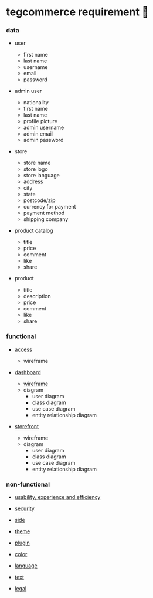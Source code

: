 # tegcommerce requirement 🧠

### data

* user
  * first name
  * last name
  * username
  * email
  * password

* admin user
  * nationality
  * first name
  * last name
  * profile picture
  * admin username
  * admin email
  * admin password

* store
  * store name
  * store logo
  * store language
  * address
  * city
  * state
  * postcode/zip
  * currency for payment
  * payment method
  * shipping company

* product catalog
  * title
  * price
  * comment
  * like
  * share

* product
  * title
  * description
  * price
  * comment
  * like
  * share

### functional

* [access](https://github.com/tegcommerce/tegcommerce-requirement/blob/master/page/access.md)
  * wireframe

* [dashboard](https://github.com/tegcommerce/tegcommerce-requirement/blob/master/page/dashboard.md)
  * [wireframe](https://www.draw.io/?lightbox=1&highlight=0000ff&edit=_blank&layers=1&nav=1&title=Untitled%20Diagram.drawio#R7X1ZV%2BM60%2FWvOeu9Or2swdMlELoPvXByOISm6ZtnmcQdEjLwJaEz%2FPpPkuMMloKdYFsiFM9Ak8HT3ipVlbaq%2FiIXg%2Fm3cfjyFIzaUf8vbLXnf5HaXxhjZFnsF39lEb%2BCfBK%2F0Bl326uXNi%2FcdpfR6sXV9zqv3XY02fngdDTqT7svuy%2B2RsNh1JruvBaOx6PZ7sd%2Bj%2Fq7Z30JO5H0wm0r7Muv3nfb06fVq%2Bv74m%2F8E3U7T6tTe%2Fbqjcew9dwZj16Hq%2FP9hclv8RO%2FPQiTY60%2BP3kK26PZ1kvk8i9yMR6NpvG%2FBvOLqM%2BfbfLY4u993fPu%2BrrH0XCa5wv3F%2Bed86eXbvfb8Mdw4s%2BfhtbF3w6ND%2FMn7L%2BuHsj%2FrS53ukge0WQ6Hj2vnw76i5yv78Vif7TDyVPUXv0R9rudIft3i11VNGYvPE0H%2Fc23XvghB%2FMO59KXwaj1%2FPryhSE7DbvDaDz58sjxjMb33aE4%2FPl4xRd%2B5N%2Fdfv9i1B%2BNxUUlz5odVVzd1juO%2BNl9B8dvWZbXSn%2BJxG%2B1KP8Pe2vArqUZzeNnesEvImq9jifdP9F%2F0WTrcthVr64Ouau%2FVRchw7RC7k80nkbzrZdWsH2LRoNoOl6wj6zeJclXkiGGvRWnZluMtZEfv%2Fi0xVbfWX0yXA2TzvroG6qwf6zYcghzfIk5L%2BNR%2B7U1nVRNoMfX6XQ0nKx%2BpyAk5%2FHLt6vLWY1YJX7JZ%2Fi5Zk%2FdaXT7Erb4CzN2uqKwtHexdDBVYGnJUNqlIWlLSE6jTms0GERjdvf6rEE4bD3x8ZR7rCWn60e%2FpwXB5aWHno9luJACLuyUBZcjwfU0nfLZ8owfGH%2BdzWZftgBkT3RgAog7tlwboNROAUqobEuxavyVB6gnW1LmdIAZPcSM2sl8pM2MukiCcTIdjSs3oB8aRmp7umG0ZBhZsACj8aDRiIhuGOXAZhJNp91hhyHp9Pls8jhm%2F%2Bps5hXANg%2B2GHm2bmxlh%2FWVRY0wRA%2BKO1zdE2biSW%2FBKCHYZ07kOlxPgMQSOnswTaUMnBo6c%2FkzZyi2u9HG5ewOn6Jxd3qAYzoeTcNpl4Ne8603kxAFYGc7u9B5lgydR10ZOlQadLJ1fem%2FdrpDGIOHjEHX0z4GZVP6Ei4G%2FB4ByPxAelR3Emedg4BMrsGZXORJ%2BSQDUrkIyTMxZACTd31qXAoQJeEV5ACPgRRbyLgkIEJyFhAC1iNtrHER6%2Fpsb8U6UbsTJc9nNJ4%2BjTqjYdi%2F3Lx6Lp7sGsfNZ65Ho5fVQ%2B0xzixWTz18nY524X33VDcNx51o%2Btad0tXUxe%2FmTbjGUZ%2BFUH%2BineOrnvzqq%2F%2BOutwr3QziZMwmMGNEdw8yGb0y27f6XgrB9YW8A9TkViGAzRqSDsoVwiq8ntJCWITlORQcZtMcZkIl78sEhxnDkvl%2ByGzLPIcZw6L5uyB1zXOYiWK9FRzm42ys5DDrXr5DRJ6dwbdSoodcN49v5VTpWxHZ3IJvZZpvZVvSRK1cE6zYtyJyIgR8qzVkjnm%2BFZHDYPCt8kO6dmQM8q0oqGcKs7GSb%2BXo9q2oPDuDb6UUC7tE8q1kfWLFvpUtxz3gW5nmWzm2NFF71hfXY4E0xfH%2F6%2Fe0bDnGAk8rAdCRNl35CsNdradly9MyeFoHQOpLnpYs26nY07Jl5xk8rSMtruRp6VbXIUeeq8HTUqK3tq5rT0uxhaBakSuCzdEfwNPykIm7o5Filyb4VmvIzNtVixwXfKt3QIrN21eLXAy%2BVVE21jxJnSt7zjA7mzY7%2B46RgndP9sthdk4gcw0UvHuyKYfZOT%2BknoGCd092uGB2PtLGmqff8eTZWcIQMh8cPYrM0%2B8otmaDb2Wab4UQNlIcrdgcDs7VGjNioDpasQscvKtDMDVPHo2T%2BqXgXhVgZo3T8GBLnqHBv1LCZ%2FmyQFq3iAdbssUFB8s4B4u5UwY6WNiSI2dwsDaYmSeRxpasaQcH6wBMffM00lhRgwMcrGPNrHkOFpJnaHCw1PDZ5qmksaqcylP3BSqbHVrZzNctosMOhDr5wHM98ypFYk8eiBDpGBfpUKLYr6AY%2BBVHOopVJIh01phReYuC9kjHl9OOEOkcgqm8R0F7pKNYDYRI51gza16k40OpjbzwWb5xkQ5Bqt288ajkT4298zvmMXv1%2F73ybnPn%2F0T9P9G02wo3L%2B3AnbzIv%2F937JEw621R9DLf%2BUZr%2FZw3LzIPiP9svxQbBmb0k%2BtiNxpf2ombDP6Zr%2BGg2%2Bd0eX18HU5fSwrTiJ%2B3AHVZswRBclZaApbfIaNd%2Fzp8jPr%2Fjibd1dh9HLFHPjga5%2BSwZ6vPTHk5zHMli1R8GIRj%2FmvHxqlMSMqMcZqz6LgIM1YIJXbLYTJXQkUJrPIcyrNNcvC39hg2o3%2FHWOW0KdnWCnm71io%2BG28UMgwH0V5TtH75UZd5%2Bj0aDybcL34cnY%2FmKkauHoeSkdb2WVee6fpjqyA1DNttEaTuGr4UO9fxb5rFE2blmPN3LQ5eIwVNri5KEVhp0xLDV41Nw3I0U9LcmmbrYXPry3jEMN5Paphf30vGdR3SLDIms14JZFRtJjaQjP1RZ%2FQ6BS6Wx0VHIe%2BumIuyxhOCjlMnYrqwvglRh6ISM0QdFS4ceJ6BYYei2jOEHRB2qMNm18CwQ7V5CmbXk55dpSrcJsyuJEfbGphdy%2Bx%2BYeDsqii8D7MrzK7KAqoeMW92JRC7frrZVarDbMTsCrGrztnVtiwTZ1eIXWF2zVk0k%2FgGzq4Qu3662VWqvcuIKOuiKp5dKcSuOmdXxglpdlVxotrZlULs%2Bilm1%2FQQ2P52AeR2fVuaeRXkrnbmVTTtgZn3xGdeqTKrCXEthbhW58zLOGFgXKtsOgUz78nPvMORGEsF8Nq3DVSIUgh3P92kKxVcNWHStSHc1TnpMk4YOOkqegXCpHuCk24BBEbIMlAJpeh4B9PriU%2BvcsFNxsS87UbKYyIEtVqFxowU0gSrIkXFEyxEtTDB5q2T5shiKAWDK55gIX79fBOsVHDRhAnWgQBW6wQrFzs2YYJVdtCFCRYmWFV5HiQVz9I%2FwSqaCMMEe%2BoTrFTny4QMsQMRrNYJlhJZEaU%2FRaxoVA0TLEywSgbbrix7qjBFPP2PvCIUXn49%2B9U%2Fi%2B4bz52z8G%2BEi5lfd8nFnt8weW0YzfiTG4%2Far63tsibbn8ng6icoj1naZErd1FTqKCqiKjmHSuOcqmJmoZwLxUWsODcB0uknHc5p6MojXUGBRKahCzsREE474WwvZ%2BhaHuFU8UIZVo4RDkycAYxzFK0%2BqmVcQaWMs0wcjzCAcNoJ5%2BTNzpVHOFXN4hJMHCccmDgDGOdqN3EFrbfGlOgOJ1PGMIYykKgyEq0XT7WRqKiyxJmeWf%2B1wygGhks751xPt%2BFKFguK4dw07EyAPxVOfEn%2BVR9%2F5PTF9Cka8MjvRNEtAEepz4dL8i4jFrBgpMax0KwAODA6JhNbdwL9jQK9hTowiYUB%2F0U35VR2q1LKKfbHTaajceVNJKsDd3fh%2BdGKSJTqWRq%2FY0We5XnFAC%2FXiKd23kpAZc1Yik1wk7APjsdhONpI0XSiWhzlCGS1dAA4HoCjKstfLY7y6vlmoRugzA%2Blck26WijloG6V6gYcD8BRlZWuFkc5qIPg%2FHAg9Ufniv2I6yQuIHkAkqp8a7VIykuTL%2BFiwG8SkDwASU%2Bpsa4USbkJ6uSp%2BwJQHgylr3tQup8tiVAAjnJjG2prx%2FGzpQS0JINk5G2k2xi7kEQoAkdXsYJQLY6QRCgGSgcr1CzVQglJhCJw9LQPSUgiFAGkS7QPSEgiFIOkr31IQhKhECQ9ZSWUSpGEJEIxUPqW7kHpQxLhmF5t9ItxygL%2Fs6URSkJSv7bA%2F2xpAS0JISX22vUIPqQSigJTvyLBh2RCMUhq1yT4kE4oBkr9qgQfEgpFYaldl%2BBDSqEgLPUrE3xIKhQGpnZtArKqqkoF9Vre4Jd6T42ecAvZ%2BcKtaisgWFDIylSalkU6%2FbWsECRdC2jrTh3diTqEIOdaAJA20p07R4rCraedci0HSFd3EIEU1VBPPn%2BqxZ%2BT0Xew9qhDUZYUEq6HA%2BnpH8aQby0CSZfoH5KQbi0Gytw9O8qDErKthUDpUf2jEpKtxWDpW9qHZbFFsN5ItUIDgA%2BTbXVclMc7rzbtVX6hLeiOojXdqmCdSqtcMesKLasNtUKrZlDSdFNjgx1I1x8MpIfS1UL1K6QRgXR9AUDqF0gjAun6IoDUrnZG5BOm60vBUr%2FYGZHPlnzXEtkpoNeujkYE0vVFIKlfHI0IpOuLgVK7NhoRSNcXAqV%2BaTQikK4vCEv9ymgqYwlt3gzJYOnx6LCBneGSJUrofmkcScuhnP72l6rWCJBmfRtI35FbXPhfFFBWO8cpuiNAovVgKG1EDYBSkaGDVOvBULqWAVDKCTpIth6DpoNtA9CUc26nnW4tB0rPhIEpJ91OPH2qJdCS0XeJCQNZkaeDlOsRYPomDGU5uwNJ1yPA9KgJI1NOgkDa9Rg0fcuAoamoPwv5hay%2BJwhLDTMc3TVLkar%2BLKQXDkbSRvrHpGxhIbtwBJJJDxl9SCYV%2FyG58F4wnWSfhEYw5VQ85BaOQNLTPyzlTPyJpxbKgdIl%2BgelIhN%2F4nkCPW3jFej7%2BgeyInkPiYUjsPSo%2FpEsp%2B4hr3AUmL6lfWAqatBCWiELSexZJuoWVDVoIbFwMJZGCBd8SC0UgqUBygVsQXKhIDhNkC5gC9ILhWBpgHYBW5BgKARME6QIWFG1%2FdRTDCWhaYAWAStqm596ykBPwkjG3wT5ArYgzVAQnCboF7Ci%2FCIkGrKwpEQqG297BmAJiYYisLQRMQBLSDQUgqWjPwGIMSQaCoLTwfpzgJs7gUTDu7B0TRiakGgoBEyXmDAwIdFQEJqeCUPz8yUaykHToyaMzU%2BYNtCTN1IQwDdgOCsKR%2F1f1ci3GGgMa%2BarfXkcj2bMabvvDsXhz8crcC0Zt9%2FiR4WbI35238ErSC2vlf4Sid9qUf6fFO%2FwBb%2BIqPU6nnT%2FRP9Fk63LUVBPdRFFkMf2sZXubYgTFfYOeZIAdZs9vlMefeTcxjTqtEaDQTRuVZ6t2iJSOGw9cShyw5Scrh%2F9nhaGmiej5mMZNaQY8ris2iuYyDmMp%2Bn0hZ3njB8Zf53NZl%2B2UGSPdWACkju2QB%2BqjmVLqBIqj0WsMuTloUrlbMYkmk67w00N%2B89QRUnL3M7Mc7r1LJvedUtPMZUzIhLwfTbI1s8nwR9LoO6hQupxOzV05nKoGPjtbrQZkt3hUzTuTg8YuOPRNJx2OVdqvvXmJF8IgI7tSI3VLbmG%2FVpPvFMlqzwA5TRIMpbb3T87QCZV2Pjz%2FDv2Upg1tzB5me8v0baq7nbkUVYLUk444CNv%2BDh52Tr0nkJuO0XhwkGONtniRndfNeDe%2B6POKONWjb32v9k7%2FXDYed1tU%2F7h7iFst8fRJKtDi9G30OpOFx%2F5%2BifMSH9oDr2MJtPWqM3u4euy%2B%2FKR74SFqGwGbPFZ7TebI%2FmMuMrKfdx7ao%2B4n3jgHaQcnKnwMvnE02K%2BcHPEJqna37bsu6zTCSq3cssZSkUU2%2F4M%2FitVxnNTJXX3dMPRltOVfnGvs1VI8LKONdcSCUUfb2XoQt3y%2FBx5heCoArTZXKNol2tWa82AzYvEEj8yJ1lQvJeMpxpQjUoqS6sKmhDJ3fi2vDhaXt%2BQwOV3yajXvw4fo%2F6%2Fo0l3Fak8jthjHxyNdXLYs9VnptxYnSuZpOLEIBzzXzsRnSpgShk%2BTnXf%2F6uIoK0YWiA%2FTQuqrMqPVfmV8mzU%2Fs6rj3tmvpy2JdtqIU81Q3J1QyqG2jM%2FPuoyU8wTGUx4%2FvBxdD6aK2bPhIqr9HzIfHoxCe%2BaszT%2FVpP5tThIjahn1yLI6BJLIqPSRqmqZ5doo%2BQakqAOPWa%2BMUIfShVaX9CHHoGmEQpRRcsPUIgehaYJGlFFawzQiB4JqBEqUVteJgOV6FFomqATVbQRAZ3oUXAaoRRVtBIBpeiReJqgFVX2EwGt6DF4GqEWVTQVOXm1aGmAGqD%2BJEgeoKD%2BNE79idZKnkRchD3rC%2FZsF9H4%2FxU8qlYISpBsGkAIugaQWGkAfZwBYKWaUILk7DZoQg8B2E0BTGjGCK1WHkqQImX8%2BeShBVnj3amcIM%2FJssbVzupyQllCFHSf%2FF3LTxqFJOPWs7y3saxWAkoUxSNAGmGGMSlPGiGZGEx8%2BxgTU950IufFJZxBJVFqSLCr48KUZjKkUsEEUZTXAMHEwYIJeeNK%2FDiUBLW2z3q4xEIVXmdLL4qgM3ZIis7ZBq9SyQVRVBcBycXh8xh1MhMXlbrKybQF2ot3wWqjo9yT8mCFRuaFwOois2CFpuYFIetgs1IWijokIMs4AlbPsAH76Zqdl4OrSwwbrp%2Bvjbkh7cmw6xs2xKEJejHAetSwMS6n%2BEDscRSyvmXWkCX7M3MHrSnEKTJm9Kdhv8%2FwfTut9gmWF9UrAppmDuKnDYzlHpFSQ6Wl1IiqPM3RNEy%2Bul1GJORXkVVgBLha9OqVxLxsn6Vi5slZP5C9mSZ78x0vtSaAWXSLnM2PSj5ZseyNyIlGkL0lALrpNUrskywAq5W9ETmhCLK3%2FAB7KL1qR7NGaMWyN6Kobwyyt%2BOsMd3BmiCPZlrjasMaOdkoIQqyN44lTVyrdWiArAwsK5a9KcpSg%2BzNDGNSWuAgmRghAjnGxJQ3najUmCmcQfZWYkjg%2BrsM4aq3LIZUK3tTVNcG2RvI3tSZEstJ8TmHxatW96YqKw66t0MnMi57czLMVKW%2BsqI0OOjeDoaVy97MglVObILu7XBYXWQYrAo5I%2BjejkCWy97MQlZOQILu7XBYPdMGrJx2PHHdm5ZFbpkJXChnFhPkpOSpK%2BXKAdY3bYgrJJCgezscWC57MwtYOccHurdjkOWyN7OQ3Z%2BaA93biejefI%2BkZw4bZ9GwWvWRogQp6N5OYPlKZl62M1ox8%2BSsH%2BjeTNO9eSj5zrbuDSfaSazsK1mx7E1RqBVkb2v8PKnYG8nAr1rVm6IsK6je8uO7rjq9rXp7E9%2BKRW%2BqMq0gejvOFKtKvb1tiisNaWxVV6IUoKB5Y%2B%2B4nq3QvL0JpZekeKqRvNkq%2BSJI3kwwJaXFDJKBieseHW5gyptLctSSBMVbmcGAqs7b2wSpVvBm769QCYK3ExK8pcdDcW32fFvaR5JpBatVwdmKvfCggjt0bqO2b5Tz7MiJWBDBHYyqjahZqMpJTtDAHY6qmxEdVY2qnHEECdwxwDr4qACjPGDlZORpK%2BC0LIsqeOAZNsAVDWROWzJXCqwuMWx4ywlK0L8dg6tv2HBV6BpB%2FnY4rl52OqdaXBXNyEH9dgSwvmXYgC2okUyG6shaOW%2BgPqp4JQG7Bzt41YqPHDmHVjABh9FsRUDg30H80xOSyIz1sxbXq2WsK%2BcHQS5nmlzOsZOE33Zz1K1ig0Qx81Ysl3PllCTI5RL8HEnu6OMM%2FKqVy7ly6hHkcgfg6ytao76Jb8VyOVfOQIJc7khTLMnl7CxTXGkQ5MpJRglQkMtxKNl0uDtqPct%2FG8qK5XKuSvkIcjkTTElpQa5kYDDx6TEGpry5JEcNSpDLlRkMSHK5TIJUK5dz91e2BLncCcvltr9dANNd304xPdsUVquZcxX76EEzd%2BgExzVzRnnQCiUkaOYORZVr5kxC1ZMznaCZOxxVNzPxWC2qCiXkqWvmtCxlyFTgKjujqCDnME9bZVcOqtkrC9Wiqug%2BA5q5g2HlmjmjYFW0uQbN3BG4%2BoYNV4UWEjRzh%2BPKNXNG4Son%2FUAzdwywXDNnFLAFdaHJ0sxtvHKQLVW8ouCigz33akVIXum6zVg2t%2BIgUPAgCuoJN2XSUmQWaQvVek7DzgQIWKUNtF2j6OSDEPMDCjEJC8AME2L6ckYUhJj7hJgE%2B1mzSrVCTF9OYoIQ83ghJiEkY3xWLMT0QYhZUmRNebNekyJrH4SYRwoxCYsjjBJi%2BiDENNWUVCfEZFMJMUqI6YMQ0yghJqE0kyDVCjF9EGKCEPP9TJeEmDlMYbVCTB%2BEmAVMcNTOcLuq9qBBiFkAqjY6ym0pC1VqgRCzCFQdo0TT1AIhpiYhJnGwUYkPask5TBBiHo5q9spCtaiCELMIWF1i2GAFIWYxuHqGDVcQYhaCq5e9ubZaXEGIWRCwvmEDFoSYZrCtOhFSDs%2B9UhEStUCI%2BekomFWpqmoKgqyyIjqZoeslbGY2ioBITk%2BCENM0IaZtJfnGrYqYCg%2BuWu0lRaC9fAOydN0inIgdtcktKZJTlSC3zA8pIukCPVQehdUqLCkChWVhNpbuTtVIe4l%2FikBUmQ896hKpuqUnoedRR%2BFblYce6ChNNRilhZySGcFrZbQ26SRFIJ3UKZ2kfiLt2aphqeBEpWpJikAt%2BSnUkgUQ2Flv%2F33TqFUqgqQIRJDHzE7ki1SPUnaUqnZzQflYCJQ20r6uh%2BV84mnLHbXklZXgJ%2B24NIL%2FCVWRJaHp4LxRQ3loytlCEDYeA6Wrf2CCmrEYLF2if1iChLEoMD39AxN0iwWB6SlTKtWCCWLFwtD09Q%2FNqhSKcXgE2rCKE%2FXIzhdCVavHwVVpEhnrgHQHkU5PpK%2BiaVJ2Wh9NqWwcQTZmmmwMudTbVawgI3RjVLZxkCbKB%2Bfu2jIyIEtE5dw9iADXiNk0PQD1qwBtOUUPKsADMHVQClMDZIC2IvN%2B0ssu5dhTA9ZQbDnrDsvahyNpwKq2rZDmwqr24WNS%2F6K2LafcQWRdDLwYqYLZiuGVk%2FCw0HlEMKJ%2FndPOIXQFvbyAD6d2JiLPkuGrtvAwteWsEixtHjMUDVjZtBVJHljZPAJLAxY2bYU%2BExY2jwJT%2F7qmI6d%2FYFeSGZwrbbFTwUQDtiU5ctJKgha2JZW5PJR47OusiQH7khw5AQb7kgrYl5QsSu9bxj5%2BX1Lp%2B4%2BQ5zkpphqwAcmR83slTaRpWh42kb6MRwzM%2FeyFyfTdbKQU5WNjMsOVwEZVqQAD2dgfdUavUyBjiWR0claVKo%2BMrkxG2G9wTB5H%2F3YDF5ReH1HpZUaFMBeUXsVYAhP2A7pyFhCUXnuVXibUe%2FPkVB8ovd6h9DKh4JsHSq8i7KkBSi9PTnSB0utwJA1Qenmg9CpkTOpXenmg9CoLXmKA0ssDpVchwYh%2BpZcHSq9jlV7YAKWXB0qvYoaiAUovD5RexWBpgNLLk3M8oPQ6Dkz9Si8flF6mcq5CpZcJBah9UHqZpfQyogJ1kiAHpRcovfbKGUwoNe2D0uvjTaZayvUo%2BGuANswHbdiHo29JZNSuDbMVLdhBG3ZM5ke7NsxWNHEGbZj52jCCPeuLs%2FWjWpepVilmK3oxg1LsGLsgumxngVutlQDd2AG6MYJ9nIVfpSoyW9EiGFRk71CREUKzzG%2B1mjJb0cgXNGWHW17b8c2yvIp%2Bv6AwOxxXanuG4Qp6s0LGKyKG4Qrqs7LApsizt8F2tWMNUrRCoh3XtDkXhGnHCtOIZ2WBWa1MzVb0yAWZ2jHD1PVMG6YgWisGWY8alm5SNZMFCdtR0PqGDVpFc1kQtJnBwAoFbYT4x5mc0vJnir63EtAgb6tQ3kZojlmpUrGbnVACxG4gdturz8hj2iqVvtmKzsFGSodA%2Bla2dojZVHQMNxPDVwI3Qdb24ahpiCqTUCcz918tmQnI4orJNBHD8hGK1lwpK5Vpfoil8t9E%2B%2BDPZVOKoAzyqZfuqEod%2FEU%2FUfZHCO8jSnc4mTKyMIQ%2FGV30TDaYhcYywXSXNrEVXY5O3g7tB7oIyu2jV1mWyyKJ%2Fnary50Bdku14gl2S%2FM0Z61VfRuy6N6RbisaPJ28DTKaJGmLwiYqywCLIi%2FOgkX5gJ6QZIPwuueLPnIpus4I62FaZtsXPzJ27XYUiYz18Znt1EqOpVLIl5PxtkgivNi0d5XLNzoKQpDyCCHHXZMoHLee9HAiPncWKVKgZu9uS%2B9hy8uDFMvKooVrZ9OCJIsRFfGioKWPeGr5PRrtn3VOTttr7ZuHSluvsDD1vxDXJ4xMlHo4bWaowvlVZXhRaUtpRXVoiSnSYnhNx68tISMAXmnjVd6VgxJ5lZnYOchOMciBUlop5Sl85IoplZnSOYRS03E4nLyMxvuXQIFUpZPKV%2Bx4qZZUbo6dEaCSK00l53upneYs7lYsShBV8FWeLE7RXgpIoZUU1ABSyBL%2BQ%2FN%2FWCl5jAbsrXY0mYb%2F7zW3Vmwq5oGdWWQH7OFIMGAb59VLEvvSlBt0221%2BGuVcIeaZNZN3OP5m8L5OBRZBj2RxZ00PV%2BHv%2BpWyQ9HVKIFy8hIOc2eHBS3SCeJB2NkmRnzAPcTYALQv7bpvP5%2Bcdl0juGstvoofhbVISJedxSFWUaYiSZQlXHAUORolFxDFJZEBFZukEYlgK9FdfbIlAnP0er5HUulAl9iqZalKHVj0RmfyI7iWvRZ1clFR5SpmBZFspJ1ItqLzF8xg5c9gyLLSDXYNmMJsRfcwYEMVbCBJZTqT2OBkSmQOmWSi9msrhCUCrak3R9XWruJ8bmZAfdjS0%2BDllVclAlLpIxXV7sU4mSqtQ0g1jlrjCEyVZlZh7avkbuZ2mYOWnkav4%2B5kAJTSRymV4q9iShUat%2FO8fwSzn15SufpXMwtNPA6idjcEQukjlK%2FdR1e0noY0QPowZaQBbJJa4zIhDaDoVA1sqIINbnqPnRFsKG2LXYoKb650fTYq%2BEme3igq7M8Ptrt%2FlEzgAoa%2FV9M%2Bp4KQ8ktUONS8qBUWL6OX1z577JO99mX9srhc0Fxkay5cT7V5nMq0K01z4Vj7QyiYjqrUXKw9V30myLFgwcqQ5Usj2ABxiyHLl0awAeIWQ6JYI9iwP24BNlQaxRrBBjl0WYH4ydGSAk0j0Nq%2FvGtCoDmOWuxOh20GPsSaxcWaftIrfLsbIao21twvVoFJo8JYkz1GhRqgYiukaD4KZKhiTkrHmmawYb84BNhQZaxpBhsgKWlGrGkGGyAraUasaQYb5KwkxJqqWNMItBQNlCYRw8oaqLpVf7SALYYQO6kAjhaBJ7KkDfzJ%2FuhtPBPoqongFI05AM4j4XR9%2FXDKOX2A8zg4MT%2BxXjhdUlZDilMRExUyz1pWqvTtWjGcOc8ma2glQL8%2FYnpCeYCnSuAPpY%2F6KKLsAns3X086fr27L%2Ba7A2IffwezFUr8OMPReBDyJy6%2BbeU6S3KH7WjSGndfcmx2Ut7ovvT7QXe6rSYvOU2%2BqhnLXrA3fzV5taXa33ifFHzEBtvvvhj0T8zsR8NsE78y5TYqe2wjP9Xew7Zlq06wo%2FKhyzPr%2B%2BPfxwTUdncSPva3R9fjXrzZObsvk32zbW7j%2FEgd26Kycf4dtt2wpUCuEIRshNItWFT2F1uKlQ2U5LpKwEillTn2uYeTl6jFr%2Fl3d84HRYmzZGUjy7UtGTd5RQoli5O7uHml4aZStaRwS%2FbOxF7QxnndW7Wuz984D1vPHWHXVPW71SXqJODFKc%2BSV621K0Zq7XAastlg5Zl9nfzp%2FIXP54xC%2BOLff%2Br41%2BKcPt7PX1tLqxv%2B85%2FVqo3%2BXJM2aS9sEizsP61B60%2FQO5sFF%2F6yPWh1r%2F55mj5%2Bs5eN4dMkvLfH%2F95%2BH7X%2F%2BW%2FW6Hp%2F2LfI9bC1vB74i18Lb95oPtvXJP7cVfcc%2F%2Fr5fRne%2B6%2F%2F3l7Nr3uX3atv%2FWf2%2FdrDz%2FOnn0v29z8d%2F6p3PosurjpR0%2BoG%2F5xT%2Fr3w%2Fge5GfiUfW92VTvrBM0H%2Fj%2F2%2BboV3c%2F77Bj9x8HX7uO3u%2BnD4GsvxO3FI%2Fnx%2Bqv28vrrZ6sTXJyx711i%2Fr%2FGgh37G5o0hvXZw32df3fWGvxYsmvDv26v2LP53q3Th%2BbE%2B7Wkgyvy9NSYPXutb1%2Bt8OJ82f6nP%2FnFruzXoD95rI16QS2YBc0zix%2F1V83qNptXr0Gts7yu9a%2BCCzqr975fBf88oMfa5Wu91plfNy9fg%2BXD%2FGZ59dpoBovr2qV13XtgT3qGrnvBPLidzevdGWWv44flDT%2FWJLiYkevejVXvWsvr3hmqi7%2Bfl40Li4QX1oK9tghuzzpX34IpO6dVXz5Mgi6lwbIzZb%2Fteu1mUr%2B12PGf53V2nocF%2F87ljJ1ndt0M2HU8TINbOmvUHqZ19jsQ77cWjTt%2BTTcWuyb7thbfV9S9%2BvNv96EXfbt0L5rz2cPP%2F0ZbKAzC%2B%2Fmk0WXPZHk2D2o3LkOPI1xvXMxmN0t%2Brit%2BP7Pr3h2%2Fj%2BR%2B2N9nOOjOSCjOcyWeT715Z1%2FX2DNoPrDndMdfJ9e1qwk71uKBvc9eZ%2B%2BfTer8OS9mnFGIXSu75ssFOya7hw6pd9lzuZzx58qO%2FX3Eno8dNNsj9lxmQe%2FrVdD8dR8MZvz%2BrWDJrk38%2Fl4L2HMJmlcMR47XHTvv5Yw%2FE34%2Bfi%2Fbz%2BHfC3%2B4%2Fve31haDrnFLxafl7M%2Fm3%2FMhHOeI48TWiH27sGnHJdK048sFFhzFrOOUN%2BnkqJdbmrOQ1Va7FK%2FN86WY2dE%2F9%2BeoUAtzf0Vzf%2B%2BBMkuM67dni3qv88pmO8Q%2Bt5mZ7%2B2nh8G8f33%2F%2FekBT4etgY8eBzfO4%2BAHEd%2B%2F2Ppe7Qo3Liip9%2B74TMWexcxpsTHzgO%2F8q%2BH54tfPer81%2FNW%2F6m2s0eq6m79%2B%2Fmexexu2Fls%2Bw%2Fcd%2B%2FZ93wx5%2FfM7Yr6K8%2BvnL%2Ba3%2BM%2B%2FatPe47f%2BTH59wp7TjX%2F1bLFrbsWzZ%2FPSZrMyDu7j2T7o3U2DBbsHNtuzmZCy2Rszj4LN9BZ7Tg%2FLxm3yN5sJL857zANZcE%2BjfstnfzbD9a4s9h3mUVwtg1t2ngU7Ro95BE32jJh3wrwF7qHQoGvN%2BexYb97w2RLXe%2Bz8vZvXRo0dr9Zis%2FUlYt7EUhznPuCzL2XnZr8fuAchznPdbLFZnM%2FmZ%2Fx7hF0Lm1Uvl8H62h7YbHu2vGbnDmpn7POXS36v7F7Y9dJFsGTn7rEZudex2bUzHv3ocQ%2BGHZN9h3kMtTvKz8E8B8L%2FZs8Kx%2Be4mjMPi%2F3uLOrsuTHMZ%2ByaKPcQ%2BD0zb2DZaDJPS3yH8Uvcxx33xNhzuVs0btfPjp2TH5vf9wO%2Ffn4MzDwz9lmKGs1L8dyC5t2CnZ%2FhdEnqg4Cff8k8MHbMZxR7Vw%2FM6%2BHPPLD5Pdebz4hfd6N2Y7PnPeeeo%2FDebum83mPH7J3x67KE99h8ZueNj8kw4Z4TvbpYeX8MO%2BbNTQQvBA9atC6ePfvdFTxYeY8PtHHPj3HDvEjmHXUZruw8deEtsu%2F3uKfWWXHgbM68Liq81AE7R%2FOMv4e4Z8Y8Wv6cmcd1RZj3NufPmXmlDE%2FK%2BMq8yQVF9eVNh19f7HUyLnT5747NrocIr2%2FBn8sVEvy6YPdbu%2BS8pvVmvRfz4M66rnFeMN5zjvUC0mBecsCP3bwTfGDnmIjftedlfJ4bGnPujN8393YTLFHjVvBgxq%2BXnWcRNFfXt3zmnh7z%2BPg9t2IuLJk9q3GePVvxc2OcYF4rP3eAAz7ecLB85mOSXecN5xrmnjW%2Fvga%2FFz42e%2By4PXZ9ghcPKB5PV5jxTnC%2FHo899jxmwuuOx2KLe8PsWHf21rhl3%2B8sYk%2F0jD8%2FbkfF99h9LBs1YQ9mdc7j5Rnj1MP8gf%2BuXbHvBOwZPVscM8aPOX%2BedfZs%2BL3G4zf%2B%2B2HJ%2Bd2axby6stl98LFhs%2Bcw2XCDja%2Fe3WRlH9CKe9xG2IJLsY2YCBuxZNcibMSZFY9LFu3UYhsR48Q89NvZykZYsY2ocRtxx8bDykaI%2B2Ue%2FSDA%2FP1V9MPGkeCAFdT487%2Fj42IS2wYeNXDM7maNi%2FjZsc%2FN6hwnxnN2zIngZVP8PWe8mnBOBz3GcXHOrz1uH9j45GPbZufhz4DZ2dY0tg%2Bd1T3cMRvCsbpbsmvj983G%2FzOPRhh3r8TzadTYuK5xTtzx%2BxSc4OcXnGg%2BkPW45TxcBhN2nTbjNL8uZvNmwj6wZxrz4Jb%2F3UEPS36vAeI2tM7nWPF8Am7POK8FBsxWivvk46jRfOrVRdTT4pEXs0kdbos4viSOPlsoxruzniNiO9KK55fFLLYjF9bKjsyEHYl5%2BmDXB6uoU9g%2BYYPFeG00%2BXjg88szj275vS95hBnwuZc9j5hrZ2w88vFwxyPTBbfx4jPc1jfZ9bOIkX1%2BHs8vbKaNn1dsPxciwrNjvtwQzvGA29OYL8zOiOdhNb4FDMez1TwYMFzF81kyWzHlUV69ybgr%2BNKy4jnlxq6Lc9zQeG5pcT7xZz5d8UbYp6AW20LGuWWCY4MftynmF4vPWWJeqXWEjYqfB78PNi%2FE88uiLsbNHfNBhO2jnD%2Bcy8wWL%2BK55Sp%2BLozn67mFzSkim9CL51F278n5l5wf8TwX8PluxZ%2FVfBPzh%2FlN%2FDnc0cZlwGz0M%2F8%2Bu%2F9L9nxWHGGYClz4WGbv18UzvWJ8ZO9zm9lkr9Ue5lH3vB40xfVzbs7Z%2BOL2d77mNBv39SW7h9rZtM7tTo3P%2F1ezOPNgWcJX6d2s32O2KvkOj%2FLTn5tsjsGul8%2FjDCP2HlnxevU5NobEXHnGjhF%2Fjj2H5BjCzt%2Bw4zd4lC%2Fme2YregEV19%2Fk9p%2Fbwvj9Buef4v52MyDbkeoHjKI%2F%2FHFmf1rk1%2FBfvrAk%2FhtHPpuoKg6ozq1LcllQuwxk%2BZaXJ1PgKtYVktdKCFH3b9VR7Ycpc5X%2Fw0skC2GJtPjvqsp1Vr34v39fDSz%2Bw%2BI%2FLP7nG9vS4r%2BbJAQ1Lv7T%2Fduk1iv8YWva%2FRNOK1399%2FAjUXXBatuR16YK68x7HLtty3UVsBYCn0IZoDLOyj2PJSoDqEqUB8qAbWUAlnFT7JKueHUgkW7C6oABqwOgDABlACgDPvNxSlAGUGnaSbppaFMGUJXUE5yFbSEBMdBVyCH%2BBFcBhAQgJAAhAQgJQEgAQgIQEoCQAIQEICQAIYHRQfeHP44kJCgkCPUVKw2O3LeqWqkAzarPDFKBqqUC0rqGn6gHNIoF6P7KzSAWALEAiAXyjW7kO%2BnR7blyKrJyucD%2BJkIgF0jJBVKZZJVxrrqMAFXp%2FSD%2FvyMWSKMma3Qqz%2F%2Br9HeQ%2FwepAEgFQCpgQBT8yY5TglQgHcdhueJQtUIBWyULBUdhWyigiL711xuyc6hBwVUAqQBIBUAqAFIBkAqAVACkAiAVAKkASAVAKmB00P3hj1OWVCDVJkCVOqhWKJBk0EEoYKxQgFgGtBSw95cdB6EACAVAKJBvdMtCAWIZ0FTAVu1ZOkgoIFPjs0oHlOa66joDdo5K9p96RWBN%2BQ1q%2BmsQ2zlKQcN6AEgHQDoA0oGPHF1%2FkOOULh0gli9vFKhYOpCj7P2ndhQ8P10ZwgxXIYc2FFwFkA6AdACkAyAdAOkASAdAOgDSAZAOgHQApANGB90f%2FjhlSQfSqwza2xHY%2BwvNlykT%2BFx6AGS7Kc2IqsF11WoAZ38dcv1qgJf%2Ba6c7PGk5wPoWQQ%2FwofUAyHVoanQboAZwVNuSUmqAdncSPvYrrRrwSB3borJ5%2Fh223bBV0vI%2BtjxFq3rFAn%2FFtQEclW4P8vYb3AjyZdz0b%2FlzctR0hrw9LPHDEj8s8X%2FkKPiDHKfoJX5MqLTTXNU4sNpFfkcl76zKWYg8y%2FNkZ%2BHRikjklOW1UUeKmvWv2Ts5RJkw98OaPazZw5o9rNnDmj2s2cOaPazZw5o9rNnDmr3RUfSHP460Zi9CnU1UFQdU59YluXQKC1FdN0%2BmoNo1fWd%2FPXgoB2DE8r%2Bqi3Xly%2F%2F764rD8j8s%2F8Py%2F9HL%2F26SEtS5%2FK%2FaWgTL%2F29a4Kr39zsq7R0s%2F2%2Btw2C5K5MBzYHdHJWaYQkAlv9h%2BR%2BW%2Fz9yQP1BjlPF8v96rta2%2FO%2FmKDP%2FqZ0FmqgpjXIVcig8wVUAtQCoBUAtAGoBUAuAWgDUAqAWALUAqAVALWB00P3hj1PKDn9MFSsNjlwesFo9gLu%2F7DvoAfToAaR1DVWr6qoVAe7%2BAuKgCABFACgC8isC7PT49lw5GVm1JsBVbV36vJqAVLpYZYGrLgjg5qgd%2F6mT%2FCT50gY1WWtTeZI%2FR%2FllSPKDHgD0AKAH%2BMgh8wc5Tgl6gJTAU9Xxr2I1QI7K8Z%2FaUaCOIsTWXznIzSH5BFcB9ACgBwA9AOgBQA8AegDQA4AeAPQAoAcAPYDRQfeHP05JeoAk4HsrdVCtGsDbX%2FYd1ABmqAGU3aerVgN4%2BwuIgxoA1ACgBjheDUAsAxoEJOvfb6kBwta0%2Byec7pEDyNQoRyDg4UfiOLLVbtuR16YKq83e89225bpViQeUBrvqcgJejqr0n3pNgOB0%2ByUD6gl7Oco6w4oAiAdAPADigY8cX3%2BQ45QuHiCWL%2B8HqFY84OUoYf%2BpHQXqEDkiN8BVyKEOBVcBxAMgHgDxAIgHQDwA4gEQD4B4AMQDIB4A8YDRQfeHP05ZxQTSqwwVthaYXC0Gy7vrutVtoj8L3Pv7yr%2F7W14y%2Bj85AhUh%2F%2F3qCqXVnXY4eVovyoWriLLFHlM0ltaERCQ7mHfG4cvTl8Go9fz68qXFAv%2BwO4zGky%2BP49FsEo3vu0Nx%2BPPxKkGgSC%2BsY1kpIeGIn913cJJU8FrpL5H4rRbl%2F2FvDdi1NMVaJ3v5gl9E1HodT7p%2Fov%2BiydblbNIXyJXTF%2BuLKGTBEdPdTZIEe9YX17NdRLH4fzmTYSNfppHvFLD4qOSRvFI1jTqt0WAQjVuRRkaFw9YTxyQ3Xsnp%2BtHvaVHwESsNn4%2B%2F4DfhQwppSLKcXDh48oLV03T6MhEygq%2Fsv7PZ7MsWnOz5DkyAdMc66ITXTcFLqPU2vNiuEl45OTyJptPusDPJseJfMq6Pr9PpaDhZ%2FU6ZX3Zh4uXb1eWsmv4owU4%2Bs09RVpAd3k0iU%2BQ5GQNZhbRdlhXOkU7ud2NNzg6s%2BA3xxg7CqUnYqaEzoclI5%2Fi7w6do3J0eMDDHo2m4ymT7ynWGQmdUy0%2B2%2BCdj1rO8t5H0qErNUxaS%2B1v5rDRqv2N2bwRe%2F0T9PxHP6m9rvnKo8dCuSsxqrR%2F55sVkNUZSk7FZYa%2BC7UQNCf%2FM13DQ7XPmvD6%2BDqevZZkXQnz7GPNS1kSSY4ty5urUcaCrF6yUlFKRYxCO%2Ba8d26cyLSnzxjnv%2B4WYt4L4sdt1jFCayQ%2Bs8jTKslqqvdApAWLKjOW0Ntl2DHkqtesriybzCYr3F0Uq2XD9Ho0HE%2B5SP47OR%2FNDVtjXr6ec2vXHVlFvGLbbIurdNYkpqq4D6jSlV4Lda3HwGikqF%2BKQFJmzjR22KzR2SN5VMZmOxpUHsx%2FbQybUyYiFqvWQkbwHYhL2owmgehCqNjrKMSkNVTmN%2BRJ2ANVDUXWRUajKScWX8aj92poCsIcB62Cj0hRITjhyRw1QPRBVz6zhKucZp0%2FRAKzwgbC6xKzBKicV442Mp4trKs56tCISpRYU43esyLM8rzwm%2BGYNcDkp%2BRIuBvyWT5UJ5eDqUbNGuJzXmzx1XwDYg4H1LbMG7P583EGrCKvKD8PJNOz3GbxvJ9M%2BwWKieg1A07RB%2FLR5sdwjEmmorEQalhNp72ChqrJJyC9iT%2BkRoGppy1US8bL9lWqJJ%2Bf6QNxmmrjNd7zUOgBmYS1yNj%2ByQrJqcRuW04ugbkvwc9OLktgnWfhVqm7DchoR5G358fVQep2OZo3PauVtWM4mgr7tSFO8u7OdIo%2FuQK05nsE5trmDvo0jSROnah0TICtj0Farb8MqqSII3EywJKVFDJJ9EZKPLFevSoEbztH3CRRuJcYCqeKqQuCWRZBKFW5YpYEEidvb5PykEjdkOSk657B3lWrcsJwgBo3bwbMYl7g5GUaqSjeZyAlX0LgdjCqXuBmFqpzNBI3b4ai6yCxU5dQiaNyOAZZL3IwCVs46gsbtcFQ9w4arnGs8cY2blkVtmQhcFGcUEeRU5Kmr4srB1TdsgCvUjqBxOxxXLnEzClc5swcat2OA5RI3o4Ddn5ADjduJaNx8j6SnDRtnsbBSqREpVGkJGjdTVqxk4mX7oZUSD1n7F1Kh%2BZuG5m%2BW5af0MmuBVCWt3%2FawZH89Gf2t30QE%2Fdcxnd9S1IIWZftZ6FC5SQV2FZKPZM2qBBLmWDttdyfhY39Pe7IU3AU1I3ukjm1R2Yr8Dttu2FIAVwhAdvKlt8wEGzEqM1EeQio35tinfoJ9RCyX%2BtmolddFZE9JC9UGi7SrB11EoOEYNByDhmMfuCb3BzlO0Q3HLNdNRxQOliadshqO7ZlyVK2kwVHYYOa5TrrhmEtl1Cp3FXCpcWAc%2BOdtTR0%2F7Lh3tqq39r44Ud0%2Be09KDMLFo8JFz1nzN6ujtVNabktRAEoKGF%2FG0Z9uNFMHjFX1s%2F4QJokdTjZJ%2BmNORTEoiF6qiV5IeP%2BfFbLYoF47o6K3GRGvj37d94fhPzfsOzcz3nOoUauL77YH%2FX7b%2Bv4nYt%2BJI5fk%2FaCzPgaLN1rkP5tFPP7V4Mfrw%2F33ya9b1GURzfgX%2Bf6nfW8%2FNwZ2v704ExHT5ntnViB6pHWWx0VCW%2F%2F%2B%2Fu8%2F50%2Ftb51V5NPhnc8s5h3zrkmv9WXHijuY8Y5lolsU%2B%2F3MOyjxv23RcexWdD9DcRc23q3o2Q7Ze4HoZvS1F3dmE12I4s5AtRblXeXqonMU7zJ0xztDzRu3FDea%2FYnoCLU8Q9fNK8q7OfE4kXcNuq21WJTF7tya0TrvtsijqmWHio5Y%2F4w6LGqz2OtYdO9qtti1BgvRYa95w7s58c5ehEdTvAtWvfY8Eb9veYexwGrcd3gns2W9%2BaMnOsrxjmYXvDsh7%2FLFrycQndpYFBF%2Fr9bHvJMc79CWdE7kHZB4l8e4i1qLd%2FWLjx2fA8Xfv7FD3mlqda71tV2sPiPuPcCi697ybnWt%2Ffv1%2Ffzk93nJn8si4F0Gk9dvk2sQnSLn62tuxudMzp38zfBZ8vPV70XXuJnoyJd8Zud%2BN99t9y6x6A7WrEv3yiK37Xtlv2fJcxUdvti9JF3q4o59ovNlck3b97y5xh%2B9SxJw%2FHv9IGgyrvBOXF3eBYpHc1f2qvsVj%2BhI3B0qfp13sVqdY4VD6pokzB9W3QcTLJLPzVI4rn7%2FfOBdBV8DFr2zc03EuXhnsJhfK3487%2FKs1h%2FFnTTZMx8c9Qycq66n6msa9yZlZ%2BB91B5I3EeNjRLMmM5HcDNAP3o3vKcnEv29uuxqlq2pGJ29Fr%2BSZVC7S%2F3%2Bwa72eSH6xvEep%2FF3JjG74v5t7L1FY%2FN3%2FJs%2FmS5%2FCu2rOu852LzEa9QXdB7wnoUXoiebzXMB7Jg47oX6LHo9Nppn8x%2B8B1zvhsX5%2FLi8p93X%2B0DkHG6smyV7eqJPpuiRxnsTcrYiZn2wyEn0RA9IFu8HluhNKT4XvwY9w0w6Tik9wyzPTy9BO5bCNU%2F6Wex0DXPLctoU6mZYdda46oxc28BVZ4Va2pxV51iuC8vO5dLQgGVnhVT70y47I98xcNlZIbo%2B%2FqmfYDYZI8%2FAZWeFpBoSN7DsDMvOsOxsRDj2yY5T9LLzpviTOcvOys0e4ChsMCPIyGXnN7ZHmL%2FsvA4UYd25%2FHjRiHVnCoJKWJKEJUlYkoQlSViShCVJWJL8sMcpZUmSlwBPR4b6lySpnOYXe6bTfpvuUpe%2B%2BJHjSOaZR8ILLKTU5SZarabUpZdq2rDDD2QjV8EPR7EaScqqE4GovMgwicJx60kPReJzZ3EkhXF2lxCcwL%2FqBZKXFinSlcQSn3gHs4Qk%2FRsqosn%2BndJHVHJY1w76LCUa9iUhSmxD5CH8xaa277oWQjSllkE29RSkqrhIAy20SM2mcBGwSherHGoAqwotOtMaD4BQ%2BgjlqTzoigllq%2FKeRxMqGr8AofQRylcl0qsmlGqb6GHiPaxsehAN4vWYafj%2FXveL9wpbd5EYls7UD7rtdn%2FfmmPGYste93xd9aoItlDkv%2BV6u8r5TKUXLa21BrLxXrbkXuHj64SCJhka4o8qFt6yQaSwVTiK7Te44SjDMrWWOFlrLoEcWYpzIEc55HCoaz459gvNgRxlksNzsfnk2K%2F%2FPsKr5Y22It5cEnxbbb6tw9%2FV7tsW1MFwFX33w8mk%2B7v7mSoPm8crakBWxy40AR2bq5c%2B%2FwoQSxuxsAFJaLvQJHT096b%2FOfBKF6%2BU6%2B5V86rYNPRTCAsbGhnlGpA2dArNQ7fHoxe%2BZPYCTrtWZvkGOO3O%2FoQ0JApKTBRgy38r%2FWxGoiDZ3gTkqJgcBBPzybE%2F%2F1xmdZNPzgybmr8y4ezPL4LZ0Lds5WEjyJHVngfIoWPZyhBy7E%2F1ATn0LVsZQo796Togh75QxRBy7M%2B5ATn0hSpmkMOV02crTD85eG9HE4aAtz9D1e7%2BUQ5srmv8e5Vz5CNb7OF5d7EMtfByHLXYnQ7bjAuTvTZi%2FbK4YlBjHqrG9H2iYCJOKuVXo8Z0IRtmYFjLHqpyKblqKwVqTAPDWlPIAWpMA8NaU8gB2VIDw1pTyAHZUgPDWlPIIWdLIazNDGtNAU%2FOZk4i3sxvMBrLCH602DBGFDupWJEWAq9jvZVysl1fBW%2BCZEWxopyOBHSLQNf1DEDXk%2FOJgG4R6Pq%2BCei%2Bf4%2B2Wtgiqm%2Flk7VULa6U5%2FnIszzvr%2FfLLpHsKzxaEYmcPawtgmXIT9iREIvayjnfVsz5dnnE2p9AfKdiajiZMnK9sVVKM72KIFFZZMFWssKwIYuvnSqqdGIKxMwCy8dhqq65rGSMCnu%2Bv4r96nfj%2Btxpu7Ky%2BpJN4BOQKPCWjh%2B6w6do3J3uIYjqyIVYEGqlLIhtEZkURFWxr7yZydmfRzRhKexl9PLaZ4%2F95NfB4h%2FJRhXCO0Lf8n6TPQQ7lqmkVbDpf%2BQVofDy69mv%2Fll033junIXMMhW6G3OXeFtukhU3GchBpRPftrJv6lNvW9nnae337wphLfHtNFGRTNSydrbsIWqh29GzXaxPzrxyeORZcrfEindIeXIqZw12Gv28brydcuOt1npkbl5MwnJFDdXOzhyr4uFfbzVsNHSG3c4D75txC6CZvVZyrB1%2BR3b4saVw7dzSXDv%2F%2FbEh9pVJh3ZbPLD8W2og9%2FAOcjmEpMmVTEQ7Ppsio1VaNImJKqNl5hpRVTaAWKmgHxHZY1FFd0nxpOJRwqqJJj02ocnSW02WXngroYfBHP364fceybnNXts05Ly3n9h7%2Fev7708PeDpsDXz0OLhxHgc%2FiGgZesEbUvLWoWcz3tyoPfixaOH%2Bn8ee1Q1u6VzdZlS0DWXXntUM6d9vrU54z1umzJ%2Bi%2Bx%2BLn8un3w%2FYn0U%2FPOvn8vvvqx5NWoiKdph13vxo2eFtVch17wrXyQPlTX%2Fq34LZdY29xxvwNM9EexXRgvLWml33Orw95bJR%2BxHUebMk3uakdkN5w5w6b6dyy9uNPkwC0TjmYfN3l85F8yLRErNFgnvRWGkR8NYmzctX9hk7blTDGzI9I37%2BoNfB%2FHdDtObszOMWnevz48YFb9jzH2%2FYM2fXvWTXxxsGLYMFPwdD%2B5a3EA14Eyf%2BOq3fzRYN3lq0GUzqogVqh7ch5S1lcL3L7423eFn%2FzduTorpoZHPF73POr%2B%2BxFtjsWKTOjh2IdjD1Wr3HnkPtzmLPEYnn2J0Rdm%2BkUYtbuQQ13iCpNRPNnNi11Rd0Ue%2B1V01vdltUPbCjP%2FNP4WDBnlzzx4SfPYibyfDfC3bFvFHpnN3lTDTDif9erP62BWI13tSV%2FW4G%2BJEjWTuz4yca4MOf8E3SAoo%2FmVnjQrDAjhvlPNiBeIKdWSCan96R%2Bj3%2FfTNbHWv%2BwFsX1R7Eeeq9S%2Fab389zfJ1N8dRWf8eI%2FOg98CY51s1y%2FcT4s6B1dl2CsbUOu7cH3m6IfTf9vO74tSqf7I0tmil1Z1ZDcPNH3LCrd7lgZ%2BZ3gkVDrd6NXRc8v6KiNW2vw9vZ0qB5wzlNk6tsd63NWOGvNS%2BR%2BF175sd7bdRueGuhWYM3T7qliPF89RT5VYpjzePjn9miWRJvdHWx%2FffdPBgeOh5byXgk6%2FHIz7fk7Xv5ea%2F434RxdSKamvHxye%2BpFt%2BTGH8xm1BdsOl5Hl%2BLaKLFUcXx66JVMEd73uDX1ntYiiZbvE2veP2KxJ%2Fr0Lr43rNobiXuMW4PPAuW4lrmQXxNs7o4bzAP4mcyb4h7u5snNiHgDdoEs69i5taurPjvm5jZtYDEf7drddHcjX%2Fujh%2BDMVRgTgSDmM0Kms%2F8GaX5oGSNNGq3rQ4%2FOolRCGbxnV7uPNGmdBbBz17MlK0xsf6bNxS%2BQ6KdHLMu9eXXDUtraZbOtlk62WHp6vztXoe38uJt7jhLFsFSsHHJbORENB%2BuXYoGWGyOW7FIXF%2FAvsOf%2BJI9wdhybiz7NGXZpxvLbiWWfclb29WXd9Ogxy1nsLxZ8nF6w5ssL3ibNT4jbM0%2BmCG%2BZPezZTVb7LofSNTdbiL46%2BXx24zNpf7rr%2BaUzbnf%2F4T4zrlaMktf4%2F9bvzZ9vO9bbF5kczZ6addGbM6ddK%2BXdNW%2Bqei2vTb21yWh1r5e4lnp6s2EiSqT%2F6k9crpVuitRalEkx%2BXV%2BuREJc4Fnxx8cvDJwScHnxx8cvDJwScHn%2FxgXy%2FV5Z55epZuj3z%2FcrGmZb4cKzew1nfoWh9WrvUlpWUqWetjZD8k%2BLM%2BQfBn2zRlEGyFBtO2FDA5CJWG03653coCHDSeJXMy7U77kXoQf%2Bj%2BXZWRJtllsyaN50mkoVUqNLGi57ZK4pY1sxzEqxb7Tnbz0z38enPT56fnl7vLL8eX%2BeUrbFKJ%2FFKpLwubOnaUXRsxXP6nLsF%2B%2BGRUDHCpRKJLZPE2JQrkqFWag6lsTvvJZ%2F2kasp6gGE5DKAqC16iVkZVZTAFk6E7L6Lh6%2BR%2F4bD9v0RixbH7n7ju%2F02iftSajsb%2Fw6ZTwksPXVnyThON1TYlSGl%2BYHYX4Pdo8z6IKM%2FDj0RsrylBlNe2I69N91i8NCnZ5323bbluMYxzSDr0MECwV0SbYCXjWuGwFX2cXahhRBHB5ZDud9j22%2FYe0hVBrPU2cZOItT%2Bk1SVmH4%2Far60p6NmPJ5qbuChrybEru7vYqzTHld1j9H169pg1H8aQfWRJu%2Bu5qb2w1Jfd9HWitRJDtlbZl7cNcRp2YPdh5XvAbGTTtAzISbT62jaBEZLZ7Abo9hHp5mE3vXMV6Sdb5roDkO0jko2ayLVCe8ED14zlWqWT6PWDS0jYs9vtSxo8%2FfDDRv317%2F05DU2h5%2BskGn%2FuuFPik4J1b8ydSUGrzT5qRdxZ1j5qJccyo4J3RZ2cMBBy5gs530Utn9rpkNNThJxl5c6U1NofATxuTXW57EbJ3Pg9Gg8mX1qjwePofDR%2Fkxv7cE3OKspFbX0Mx58L2XgQ%2BxR2uZVmEZvrW91h51ocpFaU2SFod9UQuY68RKQSD5KyqJEjqTqJwnHryRx2xNezhx6%2B%2BJHhTSXQk80qW99f8cOyvJZ4K0ehUcGUFN9KIo7nZROHYFIhc3JsL%2Fpw28DeO7rTJYAU2g2EPYXnigvQbihRUkmDUyhl4CLt3DoBoNI1Vj0iq6OQwgyjsmDKoY3KVG6oNRhvWNXHcNJtfZmfCKQkvVXWo0hVOFdVK78A%2FYUS1hyCnE9vIxULfhXbyBzqNrCRDCjNNhKptExgJN9pJD3tRhKpsmtgJXdg8pF2K4lUCSowk2kz6SPdZjJH%2FfVPP5xs%2FcMpRxkVGE4MKd3DCfIc2cPJ1z%2BcINGRazgptoFVO5xyZDoAJ%2BRZCr11pTipUheHLUci9z0r3NIyBF%2FBHIaDz73r%2BJ00I16aZvLSZFLOu%2BhdoWqa7a9QDzQ7HZolkmddNMM5nG2ohfdmLTz86%2Bf3ZXjvv%2F57e8VrH3WvvvV5Zbnaw8%2Fzp59L9vc%2FHf%2Bqdz6LeO26ptUN%2Fjmn7HskvP%2FPCmtWt147o9e9GxoQ8fro131%2FGP5zw75zM2tcUKtRq4vvtgf9ftv6%2Fidi3wkueD285P2gsz7GYrtW0I%2FXh%2Fvvk1%2B3qPtwXx%2F%2FIt%2F%2FtO%2Ft58bA7rcXZ6Ku3uZ7Z1bAK0bVOktek%2B%2FtGnvfu3X60Jx4v5Z0cEWenhqz5%2B1%2Ff9%2BtHtUh172W1biYLRuiJlXHiquvPczjak5n7Pfza715xf%2B2eTW1xq2oi4eC5fMkaLL3es92yN4LbqkdNL%2F2AlEp6pKKClG8MlStRa%2Bb7Ni9jn1du%2BIVqZaNW2veuKW40eyzYwTsvGfounlFeVWmoPnQ4TW1bmstS1SPs2a0vuA1wTqTYNmhotrVP6NOs3llsdexqOzE647x2l288lTzhlesmgQLXvuuM2UoLOu154n4fctrogVW474zZ%2B8v680fvTqvFsXeDy5m%2FD10XePXE7Dr77wGy7v4e7U%2BryjFa%2BfZDI2k2pzFa5gFt9aSXdOyEX%2FfasTnQPH3b%2Bzwwlqfa31tF6vPiHsPMH8%2B7Fyra%2B3fr%2B%2FnJ7%2FPS%2F5cFuz8m%2Fu8Ta7BEtewvuZmfM7k3MnfIa%2BUxc5Xvw%2BsVa202fozO%2Fe7%2BW67d4l5JaxGsy7da32xc6%2Fs9yx5rlOOJ7sXUavt6lswFc9X1ChMrmn7njfX%2BKN3SUTlr14%2FCJqMK70rUZOtzqvzLa%2FsqHteZ8eeiWplt5vXGV%2BTc6xwSF2ThHnMr4dlgkXyuVkKx9Xvnw%2Fzeu%2BOVylb8ipl4ly8Zl7MrxU%2Fnnd5VuuPrpurZz446hmsar2tRvP3i%2BZ89vDzv9HVN14902JnYEdoPvDaZHMxSjBjOh%2FBzQD96N2ICnz8yfDaafVlaypGZ6%2FFr2QZ1O5Sv3%2Bwq31eXPeeScDrqMXfmcTsCmZxHcXnRWPzd%2FybPxlRYbJ9VWfnbDQv8Rr1BZ0HPVFzbc6Ox1h1F1f%2Ba17y8zAmX7HPn81%2F9PgovyFhjR%2BXWvXm1%2FtgGbD3eH1F9vS67LVeXKWywS1QLUC8vluDV%2BXscUtzs2SvWQwNFH8ufi3qXv35t%2FvQi75duhfN2Z%2B1BVxu%2F3s%2BTD7z74W%2F%2Bfe31pYdjSuySVYVjnPAcWZ%2FWuTX8N8OdzT4fwtx2GhSgODN3lWOIvwsS3CN92v71954P5xMzVGlnapm0bdxWrPoy7mJSjWLOLM9XtVB42Q05qd9XEDUeLxumro5eFZSSTQ1z0rvFzrqt3dk%2BbDDKO8Oo%2FfaNJya8BTVmzyVCKKsCY%2BoxC2g0a9%2BvnNcO8UN7Rp9ZQ88EOmbJtJ3PJyewbSL9JW1Jj716jUb3zRl%2B%2FWr9JU1Gj77qihDyk8jpXn1Ok%2FvI5Cgvompgw3U6efplfTpzaR%2Bob6y0QGYSclM6lbqE9jOVIKZ1K%2FUz1Ng%2BLObSQOU%2BgQ2NOUxk9qV%2BjTHhqZPP5z0K%2FXz9LyB4aRfqU8h15E9nPQr9SnkOnINJ91KfWULKcBJCrZ0K%2FXf6NukaTUcmoO9k2Op5k1KmX5ZzcHUHDNOcQEcK5pjCo1%2BtRzLVFsAxz46x1zdHDNuVxtwrGCO%2BUg3x4zb0gYcK5pjtmaOFdDWDThmOMd83RzLkfaEPZOwZxL2TMKeSdgzCXsmYc8k7Jk08zhl7Jl0PCQtBGjeM5kEJbBnsqZ5D4nrO3iXHNr3TNqZXQBhz%2BSHixpdL2nLbMyeyTe6NMOeyY%2B8Z5IxK10kQPeeyTcaNcOeySrnOxslySpj9kza%2B1esYc%2BkOXsmbewYt2fSzrF74XPpCNn4Nm%2FPpJ1jM8Kn06cxpEzbM2mr1kNTOMFmoDdtpGXinkkHdi9km0n9eyadHMt4YCb175lMMkZgJos0k%2Fr3TDrQjiXTTBqwZ9KB3Q55zKT2PZMOVGrIHk7690w6UKkh13DSvWfSgVxH9nDSv2fSgVxHruGke8%2BkA5UXcgVbuvdMuqCf%2FuukVsLtNVeM2TPp7q%2FaCRw7EY7p3jOZ7KcDjp0ux3TvmXSNU44BxwrmmPY9k26magw49tE5pnvPpAt1Uk6eY7r3TLo50p6wZxL2TMKeSdgzCXsmYc8k7JmEPZNmHqeMPZM2losnat4z6arWP2HPpI6%2BW9TCu%2BTQvmfSNa5aGOyZfD%2FPCDZtz6SbWTEM9kx%2ByD2TzKaZtmfSM27F6HUSjYfhABJhx%2FfvJsken7cWjZLcWCUmzTNu0QhoVjzNVOtG1dLMuHUjoFkJNFMsHVVLM%2BOWjoBmJdBMsXpULc0yq%2By%2FNw6Yhp0JhAFVhwEednf3pWEXkS8YUezZLv9%2FhRoWK%2BTl5QUFchbs%2F6qGucWePgM2GjOkx6MZs2%2F33aE4%2FPl4haRC5qyqdxG%2F44if3XdWaa51JYytt0j8Vovy%2F6RIhi%2F4RUSt1%2FGk%2Byf6L5psXY6CZ6qLKIJFCO8GkwS7%2FpcVg%2Fj%2FK3Yp2EmRum0a%2BU5pBkxOmE2jTms0GERjNtL0MSoctp44JrnxSiVKC4HPS8Pnowz4VBtVcWlGQM5CPU2nLxPhv3xl%2F53NZl%2B24OSZaBMg3bEO%2BuDFdgpeQjJGJ7arhNeXtzxMoum0O9x4BJ9gji%2FGDu%2FO5hR5NMsOK5C2y7LCfo6KD%2F2ucOR3YcUSVnsQTk3CTg2duRyB9F6j7vApGnenBwzM8WgarvRPvnK%2FU5EzquvZu0sBxLO8t5H0qGqbUmlIZiZr8wUE2eEpRe8JT9mskDfoPBVDUl6wkDYvbB4hx5iX0iaSHAUtMjWNx4GuljkqKaUixyAc8187tk9lWlLmjXNeVN57v3krhh%2FWLj8ozeQHrnI509%2BflJVyVCszltPa5Eizebt2bG%2B2TJXjMFzcsWen7%2Fr148UdqoA6W%2FSRHg7b3y6A6L6NUkTPNoSqrEl5hlDOCk%2Bmo3Hlce6Hdp4JtTNcroqdZzkHOwn70QRAPQRUGx3lspQGqpzffAk7AOqBoDqZ6cZKQZWTjS%2FjUfu1NQVcD8LVwWalL%2BQ8JPffThfUfWLd%2FfLecmiQvZpQJQ2QJScsp0%2FRAKz2YbC6xKjRjSw5O%2FnSf%2B10h4DrYbh6hg1XOVf5Ei4G%2FP4A1wNw9ahh41VO902eui8A7MHA%2BoYN2NI7NYXiKlbOG4iONIuOcjh4lYqOkJWpqnwvAYfRbEVA4J8B%2FPNts%2FhXqNwyJa0EOm3RSU%2BEKxHQRVmCq4oJCLJL82WXtpXaw2ee7BJZoLt8Az8njZ9ZuktkgfDyXdWlidnCyzWbQHn5flNstvISITm5KQEK0kuOnEvMll6iZGsraC%2BNMyWlxaySgTFNe4kQiC91ii9ty0pp0kwTXyIE6ktQX76f6Q7xU0w3TH2JEMgvC5jgDJNfIgT6ywJQNUx%2FiRAIMItA1SwBJkKgwCwGWMMUmAjJGcnTlmCWg6phgkos5yFBUHk4rKYJKrGccwRB5TG4GiaoTDI7IKh8H66mCSoxCCoLAtYwQSWuSFC5ipxA0Fbx4gCy0%2FGYaxmlJ8IVCSpfRJMo4J92%2FnmOWfwDQeUpCyplAjoWNouAObq5pBiZuaZlW%2B9ZnQ%2Fbbf6M46zYexbAPnexXictF8HU8SW2EdVKq1uev%2Ff%2B9jDYVy2YCtKYKemQDIyHH4lYXS%2FCAKbMWtuOvDbdQ0zF%2Bqfvti0hhiqAca6f7I9aM05VpjepTF5RhJHZKOZIxrXCYSvqfxjShRFFBJdDut9h22%2Fbe0hXBLFcah6xyOGikUomztTWLZg1D6Kah%2F001RSzJnuxylmTvL%2BXAsyaps6aPk1ttjDCuGWGpTBrmj5r%2BsQykFiqACCF%2BocU4%2Frih19Pdxy1Vlc8HI35YQsJ5zxvN5xDXuJtb09MKt1seckDkulc59bJxuNm8xrKl13dcrkObyi0ahA6ZQCrXaOC87Wf27Vy%2FGTX3obBcmdHWqnym2auP30AAltA3vLJ66XiAuQRrJm8NpAXyHskeRXNTismb2ZM%2BwHIS4G8GsiraqFaMXkzw%2BMPQF6wvFrIq2jMWjF596%2F4fhzyekBeHeRVtHutlrxJQSDIHx0cfTvm5Y%2BSzPeHNkXTsAPGqILskWdc9sjBJ0DfyVN3PAUCV0HgHBkkW7GwXCKBVaVRgMBA4JwEVmSRKibwKaRAgcC6CKzKJFVM4FNIgwKBtRFYkU2qmMCnkAoFAmsjsCKjVDGBQZF0HJiuRQ3MKJ2CIull3G1FYI5KN0eu5RiXU3IhwX0kmOu9tAaZI%2FcUEtzj6DcYo%2FKNEaJ2mr%2FajdEpJLjZmS4sEDtUMZ3aOTLcTqXevXsKGW4PGKyNwYoUd8UMPoUUN9hgbQxW5bgrZvAp5LhdYLA2BiuS3BUz%2BBSS3GCD9TFYkeWumMGnIPpFSHQLAwKXnoog6VSEIpBzqyVwZuWoD0JgDATWQWBFHFcxgU9hZYoTmACBNRBYFcZVS2BPtTL1EQkMuza1EFgRxVVM4FNYjOMEtoHAOgisCOIKIjD7czziMK%2Ff%2B8ZX1oNRO%2BKf%2BP8%3D)
  * diagram    
    * user diagram
    * class diagram
    * use case diagram
    * entity relationship diagram
    
* [storefront](https://github.com/tegcommerce/tegcommerce-requirement/blob/master/page/storefront.md)
  * wireframe
  * diagram
    * user diagram
    * class diagram
    * use case diagram
    * entity relationship diagram
    
### non-functional

* [usability, experience and efficiency](https://github.com/tegcommerce/tegcommerce-requirement/blob/master/page/usability-experience-efficiency.md)
  
* [security](https://github.com/tegcommerce/tegcommerce-requirement/blob/master/page/security.md)

* [side](https://github.com/tegcommerce/tegcommerce-requirement/blob/master/page/side.md)

* [theme](https://github.com/tegcommerce/tegcommerce-requirement/blob/master/page/theme.md)

* [plugin](https://github.com/tegcommerce/tegcommerce-requirement/blob/master/page/plugin.md)
  
* [color](https://github.com/tegcommerce/tegcommerce-requirement/blob/master/page/color.md)

* [language](https://github.com/tegcommerce/tegcommerce-requirement/blob/master/page/language.md)

* [text](https://github.com/tegcommerce/tegcommerce-requirement/blob/master/page/text.md)

* [legal](https://github.com/tegcommerce/tegcommerce-requirement/blob/master/page/legal.md)
